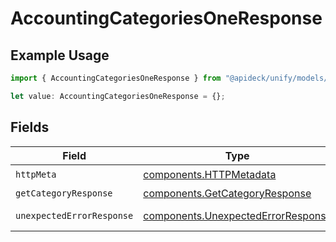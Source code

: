 # AccountingCategoriesOneResponse

## Example Usage

```typescript
import { AccountingCategoriesOneResponse } from "@apideck/unify/models/operations";

let value: AccountingCategoriesOneResponse = {};
```

## Fields

| Field                                                                                    | Type                                                                                     | Required                                                                                 | Description                                                                              |
| ---------------------------------------------------------------------------------------- | ---------------------------------------------------------------------------------------- | ---------------------------------------------------------------------------------------- | ---------------------------------------------------------------------------------------- |
| `httpMeta`                                                                               | [components.HTTPMetadata](../../models/components/httpmetadata.md)                       | :heavy_check_mark:                                                                       | N/A                                                                                      |
| `getCategoryResponse`                                                                    | [components.GetCategoryResponse](../../models/components/getcategoryresponse.md)         | :heavy_minus_sign:                                                                       | Category                                                                                 |
| `unexpectedErrorResponse`                                                                | [components.UnexpectedErrorResponse](../../models/components/unexpectederrorresponse.md) | :heavy_minus_sign:                                                                       | Unexpected error                                                                         |